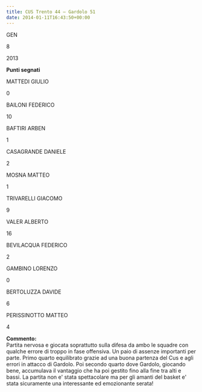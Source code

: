 ```yaml
---
title: CUS Trento 44 – Gardolo 51
date: 2014-01-11T16:43:50+00:00
---
```

GEN

8

2013

**Punti segnati**

MATTEDI GIULIO

0

BAILONI FEDERICO

10

BAFTIRI ARBEN

1

CASAGRANDE DANIELE

2

MOSNA MATTEO

1

TRIVARELLI GIACOMO

9

VALER ALBERTO

16

BEVILACQUA FEDERICO

2

GAMBINO LORENZO

0

BERTOLUZZA DAVIDE

6

PERISSINOTTO MATTEO

4

**Commento:**  
Partita nervosa e giocata soprattutto sulla difesa da ambo le squadre con qualche errore di troppo in fase offensiva. Un paio di assenze importanti per parte. Primo quarto equilibrato grazie ad una buona partenza del Cus e agli errori in attacco di Gardolo. Poi secondo quarto dove Gardolo, giocando bene, accumulava il vantaggio che ha poi gestito fino alla fine tra alti e bassi. La partita non e' stata spettacolare ma per gli amanti del basket e' stata sicuramente una interessante ed emozionante serata!